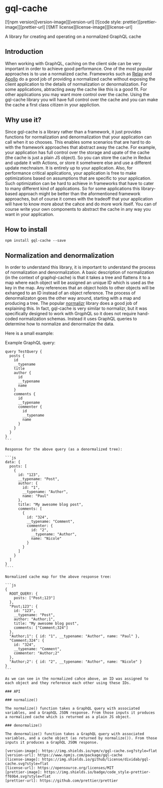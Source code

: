 # gql-cache

[![npm version][version-image]][version-url]
[![code style: prettier][prettier-image]][prettier-url]
[![MIT license][license-image]][license-url]

A library for creating and operating on a normalized GraphQL cache

## Introduction

When working with GraphQL, caching on the client side can be very important in order to achieve good performance. One of the most popular approaches is to use a normalized cache. Frameworks such as [Relay](https://facebook.github.io/relay/) and [Apollo](https://www.apollographql.com/) do a good job of providing a normalized cache without exposing the client application to the details of normalization or denormalization. For some applications, abtracting away the cache like this is a good fit. For other applications you may want more control over the cache. Using the gql-cache library you will have full control over the cache and you can make the cache a first class citizen in your appliction.

## Why use it?

Since gql-cache is a library rather than a framework, it just provides functions for normalization and denormalization that your application can call when it so chooses. This enables some scenarios that are hard to do with the framework approaches that abstract away the cache. For example, your application has full control over the storage and upate of the cache (the cache is just a plain JS object). So you can store the cache in Redux and update it with Actions, or store it somehwere else and use a different update mechnaism. It is entirely up to your application. Also, for performance critical applications, your application is free to make optimizations based on assumptions that are specific to your application. Such optimization can be hard to achieve in frameworks that have to cater to many different kind of applications. So for some applications this library-based approach might be better than the aformentioned framework approaches, but of course it comes with the tradeoff that your application will have to know more about the cahce and do more work itself. You can of course write your own components to abstract the cache in any way you want in your application.

## How to install

```
npm install gql-cache --save
```

## Normalization and denormalization

In order to understand this library, it is important to understand the process of normalization and denormalization. A basic description of normalization (in the context of graphql-cache) is that it takes a tree and flattens it to a map where each object will be assigned an unique ID which is used as the key in the map. Any references that an object holds to other objects will be exhanged to an ID instead of an object reference. The process of denormalizaton goes the other way around, starting with a map and producing a tree. The popular [normalizr](https://www.npmjs.com/package/normalizr) library does a good job of explaining this. In fact, gql-cache is very similar to normalizr, but it was specifically designed to work with GrqphQL so it does not require hand-coded normalization schemas. Instead it uses GraphQL queries to determine how to normalize and denormalize the data.

Here is a small example:

Example GraphQL query:

`````gql
query TestQuery {
  posts {
    id
    __typename
    title
    author {
      id
      __typename
      name
    }
    comments {
      id
      __typename
      commenter {
        id
        __typename
        name
      }
    }
  }
}
``´

Response for the above query (as a denormalized tree):

```js
data: {
  posts: [
    {
      id: "123",
      __typename: "Post",
      author: {
        id: "1",
        __typename: "Author",
        name: "Paul"
      },
      title: "My awesome blog post",
      comments: [
        {
          id: "324",
          __typename: "Comment",
          commenter: {
            id: "2",
            __typename: "Author",
            name: "Nicole"
          }
        }
      ]
    }
  ]
}
````

Normalized cache map for the above response tree:

```js
{
  ROOT_QUERY: {
    posts: ["Post;123"]
  },
  "Post;123": {
    id: "123",
    __typename: "Post",
    author: "Author;1",
    title: "My awesome blog post",
    comments: ["Comment;324"]
  },
  "Author;1": { id: "1", __typename: "Author", name: "Paul" },
  "Comment;324": {
    id: "324",
    __typename: "Comment",
    commenter: "Author;2"
  },
  "Author;2": { id: "2", __typename: "Author", name: "Nicole" }
}
```

As we can see in the normalized cahce above, an ID was assigned to each object and they reference each other using these IDs.

### API

### normalize()

The normalize() function takes a GraphQL query with associated variables, and a GraphQL JSON response. From those inputs it produces a normalized cache which is returned as a plain JS object.

### denormalize()

The denormalize() function takes a GraphQL query with associated variables, and a cache object (as returned by normalize()). From those inputs it produces a GraphQL JSON response.

[version-image]: https://img.shields.io/npm/v/gql-cache.svg?style=flat
[version-url]: https://www.npmjs.com/package/gql-cache
[license-image]: https://img.shields.io/github/license/dividab/gql-cache.svg?style=flat
[license-url]: https://opensource.org/licenses/MIT
[prettier-image]: https://img.shields.io/badge/code_style-prettier-ff69b4.svg?style=flat
[prettier-url]: https://github.com/prettier/prettier
`````
